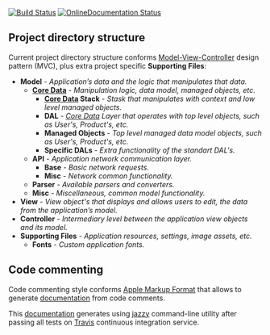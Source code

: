 [![Build Status](https://travis-ci.org/OlehKulykov/RM_.svg?branch=master)](https://travis-ci.org/OlehKulykov/RM_)
[![OnlineDocumentation Status](https://img.shields.io/badge/online%20documentation-generated-brightgreen.svg)](http://olehkulykov.github.io/RM_)

## Project directory structure
Current project directory structure conforms [Model-View-Controller][1] design pattern (MVC), plus extra project specific **Supporting Files**:
- **Model** - _Application’s data and the logic that manipulates that data._
  - **[Core Data]** - _Manipulation logic, data model, managed objects, etc._
    - **[Core Data] Stack** - _Stask that manipulates with context and low level managed objects._
    - **DAL** - _[Core Data] Layer that operates with top level objects, such as User's, Product's, etc._
    - **Managed Objects** - _Top level managed data model objects, such as User's, Product's, etc._
    - **Specific DALs** - _Extra functionality of the standart DAL's._
  - **API** - _Application network communication layer._
    - **Base** - _Basic network requests._
    - **Misc** - _Network common functionality._
  - **Parser** - _Available parsers and converters._
  - **Misc** - _Miscellaneous, common model functionality._
- **View** - _View object's that displays and allows users to edit, the data from the application’s model._
- **Controller** - _Intermediary level between the application view objects and its model._
- **Supporting Files** - _Application resources, settings, image assets, etc._
  - **Fonts** - _Custom application fonts._


## Code commenting
Code commenting style conforms [Apple Markup Format][3] that allows to generate [documentation][4] from code comments.

This [documentation][4] generates using [jazzy][5] command-line utility after passing all tests on [Travis] continuous integration service.



[1]:https://developer.apple.com/library/ios/documentation/General/Conceptual/CocoaEncyclopedia/Model-View-Controller/Model-View-Controller.html
[Core Data]:https://developer.apple.com/library/mac/documentation/Cocoa/Conceptual/CoreData/index.html
[3]:https://developer.apple.com/library/mac/documentation/Xcode/Reference/xcode_markup_formatting_ref/index.html
[4]:http://olehkulykov.github.io/RM_
[5]:https://github.com/realm/jazzy
[Travis]:https://travis-ci.org/OlehKulykov/RM_
